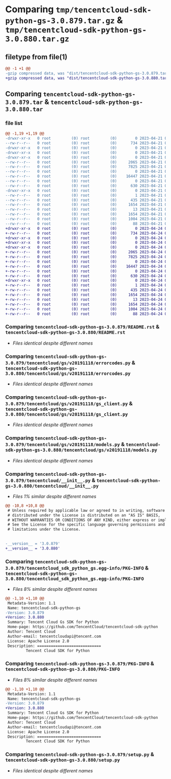 # Comparing `tmp/tencentcloud-sdk-python-gs-3.0.879.tar.gz` & `tmp/tencentcloud-sdk-python-gs-3.0.880.tar.gz`

## filetype from file(1)

```diff
@@ -1 +1 @@
-gzip compressed data, was "dist/tencentcloud-sdk-python-gs-3.0.879.tar", last modified: Fri Apr 21 00:45:56 2023, max compression
+gzip compressed data, was "dist/tencentcloud-sdk-python-gs-3.0.880.tar", last modified: Mon Apr 24 03:08:53 2023, max compression
```

## Comparing `tencentcloud-sdk-python-gs-3.0.879.tar` & `tencentcloud-sdk-python-gs-3.0.880.tar`

### file list

```diff
@@ -1,19 +1,19 @@
-drwxr-xr-x   0 root         (0) root         (0)        0 2023-04-21 00:45:56.000000 tencentcloud-sdk-python-gs-3.0.879/
--rw-r--r--   0 root         (0) root         (0)      734 2023-04-21 00:45:56.000000 tencentcloud-sdk-python-gs-3.0.879/README.rst
-drwxr-xr-x   0 root         (0) root         (0)        0 2023-04-21 00:45:56.000000 tencentcloud-sdk-python-gs-3.0.879/tencentcloud/
-drwxr-xr-x   0 root         (0) root         (0)        0 2023-04-21 00:45:56.000000 tencentcloud-sdk-python-gs-3.0.879/tencentcloud/gs/
-drwxr-xr-x   0 root         (0) root         (0)        0 2023-04-21 00:45:56.000000 tencentcloud-sdk-python-gs-3.0.879/tencentcloud/gs/v20191118/
--rw-r--r--   0 root         (0) root         (0)     2065 2023-04-21 00:45:56.000000 tencentcloud-sdk-python-gs-3.0.879/tencentcloud/gs/v20191118/errorcodes.py
--rw-r--r--   0 root         (0) root         (0)     7825 2023-04-21 00:45:56.000000 tencentcloud-sdk-python-gs-3.0.879/tencentcloud/gs/v20191118/gs_client.py
--rw-r--r--   0 root         (0) root         (0)        0 2023-04-21 00:45:56.000000 tencentcloud-sdk-python-gs-3.0.879/tencentcloud/gs/v20191118/__init__.py
--rw-r--r--   0 root         (0) root         (0)    16447 2023-04-21 00:45:56.000000 tencentcloud-sdk-python-gs-3.0.879/tencentcloud/gs/v20191118/models.py
--rw-r--r--   0 root         (0) root         (0)        0 2023-04-21 00:45:56.000000 tencentcloud-sdk-python-gs-3.0.879/tencentcloud/gs/__init__.py
--rw-r--r--   0 root         (0) root         (0)      630 2023-04-21 00:45:56.000000 tencentcloud-sdk-python-gs-3.0.879/tencentcloud/__init__.py
-drwxr-xr-x   0 root         (0) root         (0)        0 2023-04-21 00:45:56.000000 tencentcloud-sdk-python-gs-3.0.879/tencentcloud_sdk_python_gs.egg-info/
--rw-r--r--   0 root         (0) root         (0)        1 2023-04-21 00:45:56.000000 tencentcloud-sdk-python-gs-3.0.879/tencentcloud_sdk_python_gs.egg-info/dependency_links.txt
--rw-r--r--   0 root         (0) root         (0)      435 2023-04-21 00:45:56.000000 tencentcloud-sdk-python-gs-3.0.879/tencentcloud_sdk_python_gs.egg-info/SOURCES.txt
--rw-r--r--   0 root         (0) root         (0)     1654 2023-04-21 00:45:56.000000 tencentcloud-sdk-python-gs-3.0.879/tencentcloud_sdk_python_gs.egg-info/PKG-INFO
--rw-r--r--   0 root         (0) root         (0)       13 2023-04-21 00:45:56.000000 tencentcloud-sdk-python-gs-3.0.879/tencentcloud_sdk_python_gs.egg-info/top_level.txt
--rw-r--r--   0 root         (0) root         (0)     1654 2023-04-21 00:45:56.000000 tencentcloud-sdk-python-gs-3.0.879/PKG-INFO
--rw-r--r--   0 root         (0) root         (0)     1004 2023-04-21 00:45:56.000000 tencentcloud-sdk-python-gs-3.0.879/setup.py
--rw-r--r--   0 root         (0) root         (0)       88 2023-04-21 00:45:56.000000 tencentcloud-sdk-python-gs-3.0.879/setup.cfg
+drwxr-xr-x   0 root         (0) root         (0)        0 2023-04-24 03:08:53.000000 tencentcloud-sdk-python-gs-3.0.880/
+-rw-r--r--   0 root         (0) root         (0)      734 2023-04-24 03:08:53.000000 tencentcloud-sdk-python-gs-3.0.880/README.rst
+drwxr-xr-x   0 root         (0) root         (0)        0 2023-04-24 03:08:53.000000 tencentcloud-sdk-python-gs-3.0.880/tencentcloud/
+drwxr-xr-x   0 root         (0) root         (0)        0 2023-04-24 03:08:53.000000 tencentcloud-sdk-python-gs-3.0.880/tencentcloud/gs/
+drwxr-xr-x   0 root         (0) root         (0)        0 2023-04-24 03:08:53.000000 tencentcloud-sdk-python-gs-3.0.880/tencentcloud/gs/v20191118/
+-rw-r--r--   0 root         (0) root         (0)     2065 2023-04-24 03:08:53.000000 tencentcloud-sdk-python-gs-3.0.880/tencentcloud/gs/v20191118/errorcodes.py
+-rw-r--r--   0 root         (0) root         (0)     7825 2023-04-24 03:08:53.000000 tencentcloud-sdk-python-gs-3.0.880/tencentcloud/gs/v20191118/gs_client.py
+-rw-r--r--   0 root         (0) root         (0)        0 2023-04-24 03:08:53.000000 tencentcloud-sdk-python-gs-3.0.880/tencentcloud/gs/v20191118/__init__.py
+-rw-r--r--   0 root         (0) root         (0)    16447 2023-04-24 03:08:53.000000 tencentcloud-sdk-python-gs-3.0.880/tencentcloud/gs/v20191118/models.py
+-rw-r--r--   0 root         (0) root         (0)        0 2023-04-24 03:08:53.000000 tencentcloud-sdk-python-gs-3.0.880/tencentcloud/gs/__init__.py
+-rw-r--r--   0 root         (0) root         (0)      630 2023-04-24 03:08:53.000000 tencentcloud-sdk-python-gs-3.0.880/tencentcloud/__init__.py
+drwxr-xr-x   0 root         (0) root         (0)        0 2023-04-24 03:08:53.000000 tencentcloud-sdk-python-gs-3.0.880/tencentcloud_sdk_python_gs.egg-info/
+-rw-r--r--   0 root         (0) root         (0)        1 2023-04-24 03:08:53.000000 tencentcloud-sdk-python-gs-3.0.880/tencentcloud_sdk_python_gs.egg-info/dependency_links.txt
+-rw-r--r--   0 root         (0) root         (0)      435 2023-04-24 03:08:53.000000 tencentcloud-sdk-python-gs-3.0.880/tencentcloud_sdk_python_gs.egg-info/SOURCES.txt
+-rw-r--r--   0 root         (0) root         (0)     1654 2023-04-24 03:08:53.000000 tencentcloud-sdk-python-gs-3.0.880/tencentcloud_sdk_python_gs.egg-info/PKG-INFO
+-rw-r--r--   0 root         (0) root         (0)       13 2023-04-24 03:08:53.000000 tencentcloud-sdk-python-gs-3.0.880/tencentcloud_sdk_python_gs.egg-info/top_level.txt
+-rw-r--r--   0 root         (0) root         (0)     1654 2023-04-24 03:08:53.000000 tencentcloud-sdk-python-gs-3.0.880/PKG-INFO
+-rw-r--r--   0 root         (0) root         (0)     1004 2023-04-24 03:08:53.000000 tencentcloud-sdk-python-gs-3.0.880/setup.py
+-rw-r--r--   0 root         (0) root         (0)       88 2023-04-24 03:08:53.000000 tencentcloud-sdk-python-gs-3.0.880/setup.cfg
```

### Comparing `tencentcloud-sdk-python-gs-3.0.879/README.rst` & `tencentcloud-sdk-python-gs-3.0.880/README.rst`

 * *Files identical despite different names*

### Comparing `tencentcloud-sdk-python-gs-3.0.879/tencentcloud/gs/v20191118/errorcodes.py` & `tencentcloud-sdk-python-gs-3.0.880/tencentcloud/gs/v20191118/errorcodes.py`

 * *Files identical despite different names*

### Comparing `tencentcloud-sdk-python-gs-3.0.879/tencentcloud/gs/v20191118/gs_client.py` & `tencentcloud-sdk-python-gs-3.0.880/tencentcloud/gs/v20191118/gs_client.py`

 * *Files identical despite different names*

### Comparing `tencentcloud-sdk-python-gs-3.0.879/tencentcloud/gs/v20191118/models.py` & `tencentcloud-sdk-python-gs-3.0.880/tencentcloud/gs/v20191118/models.py`

 * *Files identical despite different names*

### Comparing `tencentcloud-sdk-python-gs-3.0.879/tencentcloud/__init__.py` & `tencentcloud-sdk-python-gs-3.0.880/tencentcloud/__init__.py`

 * *Files 1% similar despite different names*

```diff
@@ -10,8 +10,8 @@
 # Unless required by applicable law or agreed to in writing, software
 # distributed under the License is distributed on an "AS IS" BASIS,
 # WITHOUT WARRANTIES OR CONDITIONS OF ANY KIND, either express or implied.
 # See the License for the specific language governing permissions and
 # limitations under the License.
 
 
-__version__ = '3.0.879'
+__version__ = '3.0.880'
```

### Comparing `tencentcloud-sdk-python-gs-3.0.879/tencentcloud_sdk_python_gs.egg-info/PKG-INFO` & `tencentcloud-sdk-python-gs-3.0.880/tencentcloud_sdk_python_gs.egg-info/PKG-INFO`

 * *Files 8% similar despite different names*

```diff
@@ -1,10 +1,10 @@
 Metadata-Version: 1.1
 Name: tencentcloud-sdk-python-gs
-Version: 3.0.879
+Version: 3.0.880
 Summary: Tencent Cloud Gs SDK for Python
 Home-page: https://github.com/TencentCloud/tencentcloud-sdk-python
 Author: Tencent Cloud
 Author-email: tencentcloudapi@tencent.com
 License: Apache License 2.0
 Description: ============================
         Tencent Cloud SDK for Python
```

### Comparing `tencentcloud-sdk-python-gs-3.0.879/PKG-INFO` & `tencentcloud-sdk-python-gs-3.0.880/PKG-INFO`

 * *Files 8% similar despite different names*

```diff
@@ -1,10 +1,10 @@
 Metadata-Version: 1.1
 Name: tencentcloud-sdk-python-gs
-Version: 3.0.879
+Version: 3.0.880
 Summary: Tencent Cloud Gs SDK for Python
 Home-page: https://github.com/TencentCloud/tencentcloud-sdk-python
 Author: Tencent Cloud
 Author-email: tencentcloudapi@tencent.com
 License: Apache License 2.0
 Description: ============================
         Tencent Cloud SDK for Python
```

### Comparing `tencentcloud-sdk-python-gs-3.0.879/setup.py` & `tencentcloud-sdk-python-gs-3.0.880/setup.py`

 * *Files identical despite different names*

